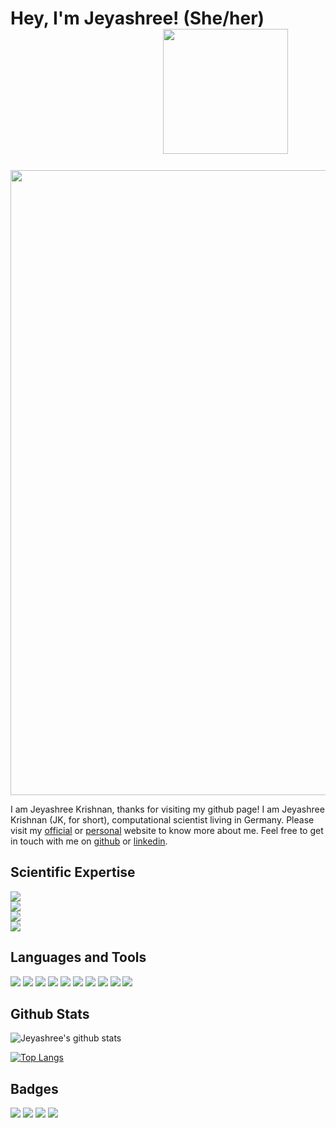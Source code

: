 <!--- header -->
# Hey, I'm Jeyashree! (She/her)  &emsp;&emsp;&emsp;&emsp;&emsp;&emsp;&emsp;&emsp;&nbsp;&nbsp; <img src="https://media.giphy.com/media/ztpMY1t5VYWlO/giphy.gif" width="200">

<!---- network gif --->
<img src="https://media.giphy.com/media/3oKIPpFhwsMNrRIjN6/giphy.gif" width="1000">

<!---- general intro--->
I am Jeyashree Krishnan, thanks for visiting my github page! I am Jeyashree Krishnan (JK, for short), computational scientist living in Germany. 
Please visit my [official](https://www.combine.rwth-aachen.de/index.php/people-detail/jeyashree-krishnan) or [personal](http://www.jeyashreekrishnan.com/) website to know more about me. 
Feel free to get in touch with me on [github](https://github.com/krishnanj) or [linkedin](https://www.linkedin.com/in/jeyashreekrishnan/). 

<!--- expertise --->
## Scientific Expertise

![](https://img.shields.io/badge/Computational-Sciences-blue)    
![](https://img.shields.io/badge/Complex-Networks-blue)     
![](https://img.shields.io/badge/Systems-Biology-blue)     
![](https://img.shields.io/badge/Machine-Learning-blue)    
 
<!---- skills ---->
## Languages and Tools

![](https://img.shields.io/badge/Linux-black) ![](https://img.shields.io/badge/Bash-black) ![](https://img.shields.io/badge/C++-black)
![](https://img.shields.io/badge/Python-black) ![](https://img.shields.io/badge/R-black) ![](https://img.shields.io/badge/Git-black) ![](https://img.shields.io/badge/HTML-black) ![](https://img.shields.io/badge/Javascript-black) ![](https://img.shields.io/badge/CSS-black) ![](https://img.shields.io/badge/MPI-black) 

<!--- some stats --->
## Github Stats

![Jeyashree's github stats](https://github-readme-stats.vercel.app/api?username=krishnanj&count_private=true&show_icons=true&theme=radical&include_all_commits=true)

[![Top Langs](https://github-readme-stats.vercel.app/api/top-langs/?username=krishnanj&langs_count=10&layout=compact&count_private=true&show_icons=true&theme=radical&include_all_commits=true)](https://github.com/anuraghazra/github-readme-stats)

<!---- badges --->
## Badges

<!--- profile views, years, public repos, yearly commits -->
![](https://komarev.com/ghpvc/?username=krishnanj) ![](https://badges.pufler.dev/years/krishnanj) ![](https://badges.pufler.dev/repos/krishnanj)
![](https://badges.pufler.dev/commits/yearly/krishnanj)











